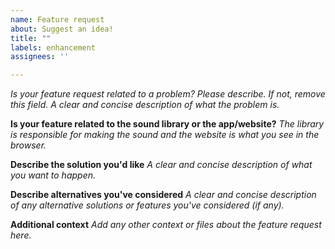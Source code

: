 ```yaml
---
name: Feature request
about: Suggest an idea!
title: ""
labels: enhancement
assignees: ''

---
```


**Is your feature request related to a problem? *Please describe. If not, remove this field.**
A clear and concise description of what the problem is.*

**Is your feature related to the sound library or the app/website?**
*The library is responsible for making the sound and the website is what you see in the browser.*

**Describe the solution you'd like**
*A clear and concise description of what you want to happen.*

**Describe alternatives you've considered**
*A clear and concise description of any alternative solutions or features you've considered (if any).*

**Additional context**
*Add any other context or files about the feature request here.*